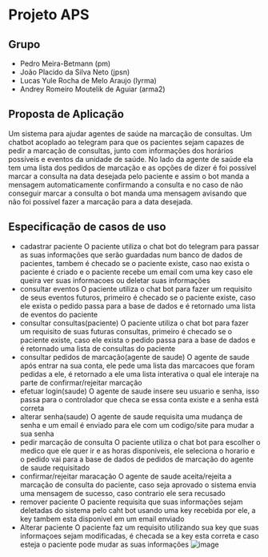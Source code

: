 # Projeto APS

## Grupo

- Pedro Meira-Betmann (pm)
- João Placido da Silva Neto (jpsn)
- Lucas Yule Rocha de Melo Araujo (lyrma)
- Andrey Romeiro Moutelik de Aguiar (arma2)

## Proposta de Aplicação

Um sistema para ajudar agentes de saúde na marcação de consultas. Um chatbot acoplado ao telegram para que os pacientes sejam capazes de pedir a marcação de consultas, junto com informações dos horários possíveis e eventos da unidade de saúde. No lado da agente de saúde ela tem uma lista dos pedidos de marcação e as opções de dizer é foi possível marcar a consulta na data desejada pelo paciente e assim o bot manda a mensagem automaticamente confirmando a consulta e no caso de não conseguir marcar a consulta o bot manda uma mensagem avisando que não foi possível fazer a marcação para a data desejada.

## Especificação de casos de uso

- cadastrar paciente
O paciente utiliza o chat bot do telegram para passar as suas informações que serão guardadas num banco de dados de pacientes, tambem é checado se o paciente existe, caso nao exista o paciente é criado e o paciente recebe um email com uma key caso ele queira ver suas informacoes ou deletar suas informações
- consultar eventos
O paciente utiliza o chat bot para fazer um requisito de seus eventos futuros, primeiro é checado se o paciente existe, caso ele exista o pedido passa para a base de dados e é retornado uma lista de eventos do paciente
- consultar consultas(paciente)
O paciente utiliza o chat bot para fazer um requisito de suas futuras consultas, primeiro é checado se o paciente existe, caso ele exista o pedido passa para a base de dados e é retornado uma lista de consultas do paciente
- consultar pedidos de marcação(agente de saude)
O agente de saude após entrar na sua conta, ele pede uma lista das marcacoes que foram pedidas a ele, é retornado a ele uma lista interativa o qual ele interaje na parte de confirmar/rejeitar marcação
- efetuar login(saude)
O agente de saude insere seu usuario e senha, isso passa para o controlador que checa se essa conta existe e a senha está correta
- alterar senha(saude)
O agente de saude requisita uma mudança de senha e um email é enviado para ele com um codigo/site para mudar a sua senha
- pedir marcação de consulta
O paciente utiliza o chat bot para escolher o medico que ele quer ir e as horas disponiveis, ele seleciona o horario e o pedido vai para a base de dados de pedidos de marcação do agente de saude requisitado
- confirmar/rejeitar maracação
O agente de saude aceita/rejeita a marcação de consulta do paciente, caso seja aprovado o sistema envia uma mensagem de sucesso, caso contrario ele sera recusado
- remover paciente
O paciente requisita que suas informações sejam deletadas do sistema pelo caht bot usando uma key recebida por ele, a key tambem esta disponivel em um email enviado
- Alterar paciente
O paciente faz um requisito utilizando sua key que suas informaçoes sejam modificadas, é checada se a key esta correta e caso esteja o paciente pode mudar as suas informações
![image](https://user-images.githubusercontent.com/48698232/180429451-3d2661d3-66cb-4b18-9c01-390e66246539.png)
